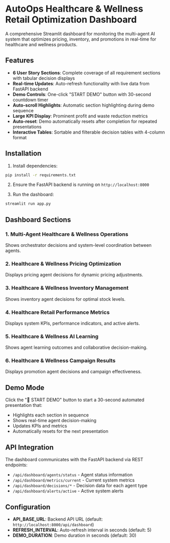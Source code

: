# AutoOps Healthcare & Wellness Retail Optimization Dashboard

A comprehensive Streamlit dashboard for monitoring the multi-agent AI system that optimizes pricing, inventory, and promotions in real-time for healthcare and wellness products.

## Features

- **6 User Story Sections**: Complete coverage of all requirement sections with tabular decision displays
- **Real-time Updates**: Auto-refresh functionality with live data from FastAPI backend
- **Demo Controls**: One-click "START DEMO" button with 30-second countdown timer
- **Auto-scroll Highlights**: Automatic section highlighting during demo sequence
- **Large KPI Display**: Prominent profit and waste reduction metrics
- **Auto-reset**: Demo automatically resets after completion for repeated presentations
- **Interactive Tables**: Sortable and filterable decision tables with 4-column format

## Installation

1. Install dependencies:
```bash
pip install -r requirements.txt
```

2. Ensure the FastAPI backend is running on `http://localhost:8000`

3. Run the dashboard:
```bash
streamlit run app.py
```

## Dashboard Sections

### 1. Multi-Agent Healthcare & Wellness Operations
Shows orchestrator decisions and system-level coordination between agents.

### 2. Healthcare & Wellness Pricing Optimization
Displays pricing agent decisions for dynamic pricing adjustments.

### 3. Healthcare & Wellness Inventory Management
Shows inventory agent decisions for optimal stock levels.

### 4. Healthcare Retail Performance Metrics
Displays system KPIs, performance indicators, and active alerts.

### 5. Healthcare & Wellness AI Learning
Shows agent learning outcomes and collaborative decision-making.

### 6. Healthcare & Wellness Campaign Results
Displays promotion agent decisions and campaign effectiveness.

## Demo Mode

Click the "🚀 START DEMO" button to start a 30-second automated presentation that:

- Highlights each section in sequence
- Shows real-time agent decision-making
- Updates KPIs and metrics
- Automatically resets for the next presentation

## API Integration

The dashboard communicates with the FastAPI backend via REST endpoints:

- `/api/dashboard/agents/status` - Agent status information
- `/api/dashboard/metrics/current` - Current system metrics
- `/api/dashboard/decisions/*` - Decision data for each agent type
- `/api/dashboard/alerts/active` - Active system alerts

## Configuration

- **API_BASE_URL**: Backend API URL (default: `http://localhost:8000/api/dashboard`)
- **REFRESH_INTERVAL**: Auto-refresh interval in seconds (default: 5)
- **DEMO_DURATION**: Demo duration in seconds (default: 30)